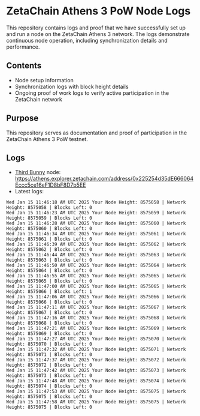 # ZetaChain Athens 3 PoW Node Logs
This repository contains logs and proof that we have successfully set up and run a node on the ZetaChain Athens 3 network. The logs demonstrate continuous node operation, including synchronization details and performance.

## Contents
- Node setup information
- Synchronization logs with block height details
- Ongoing proof of work logs to verify active participation in the ZetaChain network

## Purpose
This repository serves as documentation and proof of participation in the ZetaChain Athens 3 PoW testnet.

## Logs

- [Third Bunny](https://thirdbunny.xyz/) node: https://athens.explorer.zetachain.com/address/0x225254d35dE666064Eccc5ce16eF1D8bF8D7b5EE
- Latest logs:
```
Wed Jan 15 11:46:18 AM UTC 2025 Your Node Height: 8575058 | Network Height: 8575058 | Blocks Left: 0
Wed Jan 15 11:46:23 AM UTC 2025 Your Node Height: 8575059 | Network Height: 8575059 | Blocks Left: 0
Wed Jan 15 11:46:28 AM UTC 2025 Your Node Height: 8575060 | Network Height: 8575060 | Blocks Left: 0
Wed Jan 15 11:46:34 AM UTC 2025 Your Node Height: 8575061 | Network Height: 8575061 | Blocks Left: 0
Wed Jan 15 11:46:39 AM UTC 2025 Your Node Height: 8575062 | Network Height: 8575062 | Blocks Left: 0
Wed Jan 15 11:46:44 AM UTC 2025 Your Node Height: 8575063 | Network Height: 8575063 | Blocks Left: 0
Wed Jan 15 11:46:50 AM UTC 2025 Your Node Height: 8575064 | Network Height: 8575064 | Blocks Left: 0
Wed Jan 15 11:46:55 AM UTC 2025 Your Node Height: 8575065 | Network Height: 8575065 | Blocks Left: 0
Wed Jan 15 11:47:00 AM UTC 2025 Your Node Height: 8575065 | Network Height: 8575066 | Blocks Left: 1
Wed Jan 15 11:47:06 AM UTC 2025 Your Node Height: 8575066 | Network Height: 8575066 | Blocks Left: 0
Wed Jan 15 11:47:11 AM UTC 2025 Your Node Height: 8575067 | Network Height: 8575067 | Blocks Left: 0
Wed Jan 15 11:47:16 AM UTC 2025 Your Node Height: 8575068 | Network Height: 8575068 | Blocks Left: 0
Wed Jan 15 11:47:21 AM UTC 2025 Your Node Height: 8575069 | Network Height: 8575069 | Blocks Left: 0
Wed Jan 15 11:47:27 AM UTC 2025 Your Node Height: 8575070 | Network Height: 8575070 | Blocks Left: 0
Wed Jan 15 11:47:32 AM UTC 2025 Your Node Height: 8575071 | Network Height: 8575071 | Blocks Left: 0
Wed Jan 15 11:47:37 AM UTC 2025 Your Node Height: 8575072 | Network Height: 8575072 | Blocks Left: 0
Wed Jan 15 11:47:42 AM UTC 2025 Your Node Height: 8575073 | Network Height: 8575073 | Blocks Left: 0
Wed Jan 15 11:47:48 AM UTC 2025 Your Node Height: 8575074 | Network Height: 8575074 | Blocks Left: 0
Wed Jan 15 11:47:53 AM UTC 2025 Your Node Height: 8575075 | Network Height: 8575075 | Blocks Left: 0
Wed Jan 15 11:47:58 AM UTC 2025 Your Node Height: 8575075 | Network Height: 8575075 | Blocks Left: 0
```
